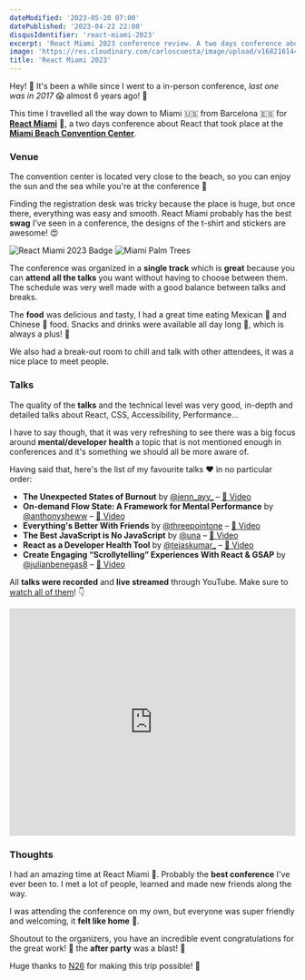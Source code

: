 ```yaml
---
dateModified: '2023-05-20 07:00'
datePublished: '2023-04-22 22:00'
disqusIdentifier: 'react-miami-2023'
excerpt: 'React Miami 2023 conference review. A two days conference about React that takes places in Miami Beach.'
image: 'https://res.cloudinary.com/carloscuesta/image/upload/v1682161443/blog-featured-images/react-miami.jpg'
title: 'React Miami 2023'
---
```


Hey! 👋 It's been a while since I went to a in-person conference, _last one was in 2017_ 😱 almost 6 years ago! 🤯

This time I travelled all the way down to Miami 🇺🇸 from Barcelona 🇪🇸 for **[React Miami](https://reactmiami.com)** 🌴, a two days conference about React that took place at the **[Miami Beach Convention Center](https://www.miamibeachconvention.com/)**.

### Venue

The convention center is located very close to the beach, so you can enjoy the sun and the sea while you're at the conference 🌴

Finding the registration desk was tricky because the place is huge, but once there, everything was easy and smooth. React Miami probably has the best **swag** I've seen in a conference, the designs of the t-shirt and stickers are awesome! 😍

<div class="grid grid-cols-2 gap-x-4">
  <img class='my-5' src="https://res.cloudinary.com/carloscuesta/image/upload/v1682217521/reactmiami-badge_gihm3m.jpg" alt="React Miami 2023 Badge"/>
  <img class='my-5' src="https://res.cloudinary.com/carloscuesta/image/upload/v1682217521/trees_k1g2pu.jpg" alt="Miami Palm Trees"/>
</div>

The conference was organized in a **single track** which is **great** because you can **attend all the talks** you want without having to choose between them. The schedule was very well made with a good balance between talks and breaks.

The **food** was delicious and tasty, I had a great time eating Mexican 🌮 and Chinese 🍜 food. Snacks and drinks were available all day long 🍹, which is always a plus! 🙌

We also had a break-out room to chill and talk with other attendees, it was a nice place to meet people.

### Talks

The quality of the **talks** and the technical level was very good, in-depth and detailed talks about React, CSS, Accessibility, Performance...

I have to say though, that it was very refreshing to see there was a big focus around **mental/developer health** a topic that is not mentioned enough in conferences and it's something we should all be more aware of.

Having said that, here's the list of my favourite talks ❤️ in no particular order:

- **The Unexpected States of Burnout** by [@jenn_ayy\_](https://twitter.com/jen_ayy_) – [🎥 Video](https://www.youtube.com/watch?v=tcN8grYAEuQ)
- **On-demand Flow State: A Framework for Mental Performance** by [@anthonysheww](https://twitter.com/anthonysheww) – [🎥 Video](https://www.youtube.com/watch?v=S_CHo6A0bAs)
- **Everything's Better With Friends** by [@threepointone](https://twitter.com/threepointone) – [🎥 Video](https://www.youtube.com/watch?v=wd8QTRjZZaE)
- **The Best JavaScript is No JavaScript** by [@una](https://twitter.com/Una) – [🎥 Video](https://www.youtube.com/watch?v=aOB2f315Yu4)
- **React as a Developer Health Tool** by [@tejaskumar\_](https://twitter.com/TejasKumar_) – [🎥 Video](https://www.youtube.com/watch?v=oNQvzML3XHw)
- **Create Engaging “Scrollytelling” Experiences With React & GSAP** by [@julianbenegas8](https://twitter.com/julianbenegas8) – [🎥 Video](https://www.youtube.com/watch?v=ufHQG7fDLQc)

All **talks were recorded** and **live streamed** through YouTube. Make sure to [watch all of them](https://www.youtube.com/watch?v=xQAK-3ELEIo&list=PL02pdjMT4gWwIDHt4mzmzbiXU-7Sk1LN5&pp=iAQB)! 👇

<iframe width="100%" height="400" src="https://www.youtube.com/embed/xQAK-3ELEIo" frameborder="0" allowfullscreen></iframe>

### Thoughts

I had an amazing time at React Miami 💖. Probably the **best conference** I've ever been to. I met a lot of people, learned and made new friends along the way.

I was attending the conference on my own, but everyone was super friendly and welcoming, it **felt like home** 🙏.

Shoutout to the organizers, you have an incredible event congratulations for the great work! 👏 the **after party** was a blast! 🎉

Huge thanks to [N26](https://n26.com) for making this trip possible! 🥳
